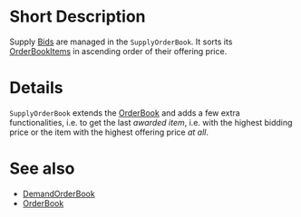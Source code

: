 # Short Description

Supply [Bids](./Bid.md) are managed in the `SupplyOrderBook`.
It sorts its [OrderBookItems](./OrderBookItem.md) in ascending order of their offering price.

# Details

`SupplyOrderBook` extends the [OrderBook](./OrderBook.md) and adds a few extra functionalities, i.e. to get the last *awarded item*, i.e. with the highest bidding price or the item with the highest offering price *at all*.

# See also 

* [DemandOrderBook](./DemandOrderBook.md)
* [OrderBook](./OrderBook.md)